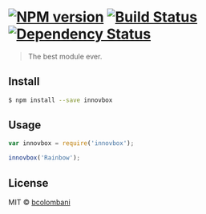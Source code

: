 #  [![NPM version][npm-image]][npm-url] [![Build Status][travis-image]][travis-url] [![Dependency Status][daviddm-image]][daviddm-url]

> The best module ever.


## Install

```sh
$ npm install --save innovbox
```


## Usage

```js
var innovbox = require('innovbox');

innovbox('Rainbow');
```


## License

MIT © [bcolombani]()


[npm-image]: https://badge.fury.io/js/innovbox.svg
[npm-url]: https://npmjs.org/package/innovbox
[travis-image]: https://travis-ci.org//innovbox.svg?branch=master
[travis-url]: https://travis-ci.org//innovbox
[daviddm-image]: https://david-dm.org//innovbox.svg?theme=shields.io
[daviddm-url]: https://david-dm.org//innovbox
